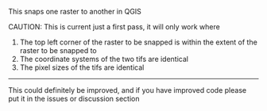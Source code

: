 This snaps one raster to another in QGIS

CAUTION: This is current just a first pass, it will only work where
1. The top left corner of the raster to be snapped is within the extent of the raster to be snapped to
2. The coordinate systems of the two tifs are identical
3. The pixel sizes of the tifs are identical

________________________________________

This could definitely be improved, and if you have improved code please put it in the issues or discussion section
